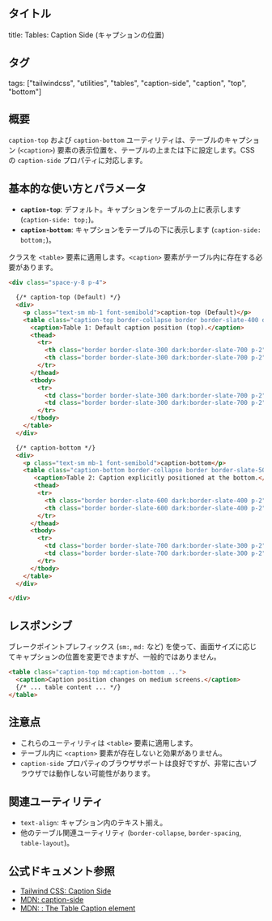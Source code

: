 ## タイトル
title: Tables: Caption Side (キャプションの位置)

## タグ
tags: ["tailwindcss", "utilities", "tables", "caption-side", "caption", "top", "bottom"]

## 概要
`caption-top` および `caption-bottom` ユーティリティは、テーブルのキャプション (`<caption>`) 要素の表示位置を、テーブルの上または下に設定します。CSS の `caption-side` プロパティに対応します。

## 基本的な使い方とパラメータ

*   **`caption-top`**: デフォルト。キャプションをテーブルの上に表示します (`caption-side: top;`)。
*   **`caption-bottom`**: キャプションをテーブルの下に表示します (`caption-side: bottom;`)。

クラスを `<table>` 要素に適用します。`<caption>` 要素がテーブル内に存在する必要があります。

```html
<div class="space-y-8 p-4">

  {/* caption-top (Default) */}
  <div>
    <p class="text-sm mb-1 font-semibold">caption-top (Default)</p>
    <table class="caption-top border-collapse border border-slate-400 dark:border-slate-600 w-full">
      <caption>Table 1: Default caption position (top).</caption>
      <thead>
        <tr>
          <th class="border border-slate-300 dark:border-slate-700 p-2">Header 1</th>
          <th class="border border-slate-300 dark:border-slate-700 p-2">Header 2</th>
        </tr>
      </thead>
      <tbody>
        <tr>
          <td class="border border-slate-300 dark:border-slate-700 p-2">Data A1</td>
          <td class="border border-slate-300 dark:border-slate-700 p-2">Data B1</td>
        </tr>
      </tbody>
    </table>
  </div>

  {/* caption-bottom */}
  <div>
    <p class="text-sm mb-1 font-semibold">caption-bottom</p>
    <table class="caption-bottom border-collapse border border-slate-500 dark:border-slate-500 w-full">
       <caption>Table 2: Caption explicitly positioned at the bottom.</caption>
       <thead>
        <tr>
          <th class="border border-slate-600 dark:border-slate-400 p-2">Header X</th>
          <th class="border border-slate-600 dark:border-slate-400 p-2">Header Y</th>
        </tr>
      </thead>
      <tbody>
        <tr>
          <td class="border border-slate-700 dark:border-slate-300 p-2">Data X1</td>
          <td class="border border-slate-700 dark:border-slate-300 p-2">Data Y1</td>
        </tr>
      </tbody>
    </table>
  </div>

</div>
```

## レスポンシブ

ブレークポイントプレフィックス (`sm:`, `md:` など) を使って、画面サイズに応じてキャプションの位置を変更できますが、一般的ではありません。

```html
<table class="caption-top md:caption-bottom ...">
  <caption>Caption position changes on medium screens.</caption>
  {/* ... table content ... */}
</table>
```

## 注意点

*   これらのユーティリティは `<table>` 要素に適用します。
*   テーブル内に `<caption>` 要素が存在しないと効果がありません。
*   `caption-side` プロパティのブラウザサポートは良好ですが、非常に古いブラウザでは動作しない可能性があります。

## 関連ユーティリティ

*   `text-align`: キャプション内のテキスト揃え。
*   他のテーブル関連ユーティリティ (`border-collapse`, `border-spacing`, `table-layout`)。

## 公式ドキュメント参照
*   [Tailwind CSS: Caption Side](https://tailwindcss.com/docs/caption-side)
*   [MDN: caption-side](https://developer.mozilla.org/en-US/docs/Web/CSS/caption-side)
*   [MDN: <caption>: The Table Caption element](https://developer.mozilla.org/en-US/docs/Web/HTML/Element/caption)